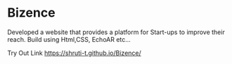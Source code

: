 # Bizence

Developed a website that provides a platform for Start-ups to improve their reach.
Build using Html,CSS, EchoAR etc...

Try Out Link 
https://shruti-t.github.io/Bizence/
